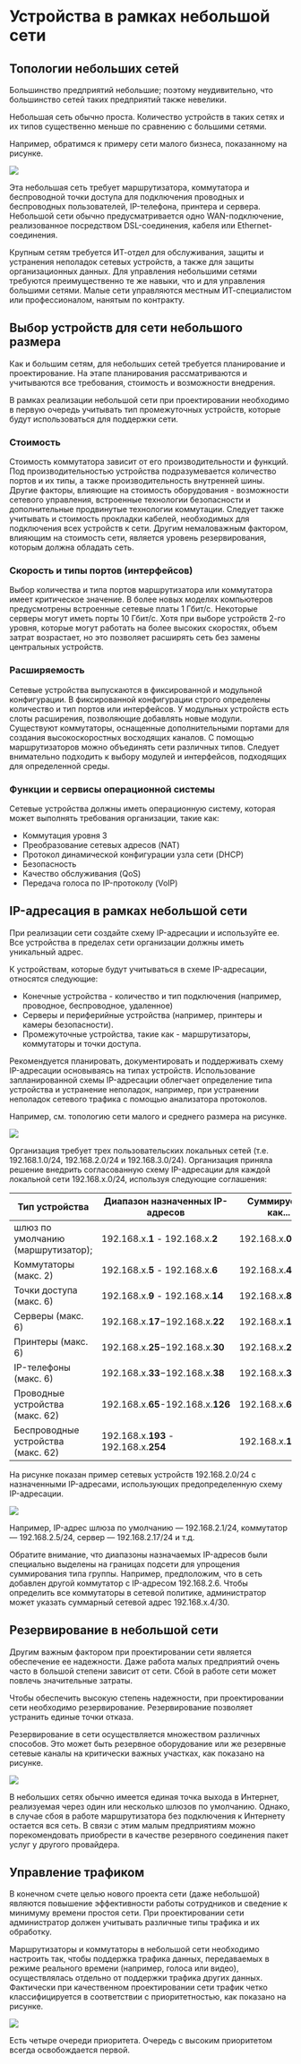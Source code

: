 # Устройства в рамках небольшой сети

<!-- 17.1.1 -->
## Топологии небольших сетей

Большинство предприятий небольшие; поэтому неудивительно, что большинство  сетей таких предприятий также невелики.

Небольшая сеть обычно проста. Количество устройств в таких сетях и их типов существенно меньше по сравнению с большими сетями.

Например, обратимся к примеру сети малого бизнеса, показанному на рисунке.

![](./assets/17.1.1.png)
<!-- /courses/itn-dl/aeeda3d0-34fa-11eb-ad9a-f74babed41a6/af2555a0-34fa-11eb-ad9a-f74babed41a6/assets/2e869103-1c25-11ea-81a0-ffc2c49b96bc.svg -->

Эта небольшая сеть требует маршрутизатора, коммутатора и беспроводной точки доступа для подключения проводных и беспроводных пользователей, IP-телефона, принтера и сервера. Небольшой сети обычно предусматривается одно WAN-подключение, реализованное посредством DSL-соединения, кабеля или Ethernet-соединения.

Крупным сетям требуется ИТ-отдел для обслуживания, защиты и устранения неполадок сетевых устройств, а также для защиты организационных данных. Для управления небольшими сетями требуются преимущественно те же навыки, что и для управления большими сетями. Малые сети управляются местным ИТ-специалистом или профессионалом, нанятым по контракту.

<!-- 17.1.2 -->
## Выбор устройств для сети небольшого размера

Как и большим сетям, для  небольших сетей требуется планирование и проектирование. На этапе планирования рассматриваются и учитываются все требования, стоимость и возможности внедрения.

В рамках реализации небольшой сети при проектировании необходимо в первую очередь учитывать тип промежуточных устройств, которые будут использоваться для поддержки сети.

### Стоимость

Стоимость коммутатора зависит от его производительности и функций. Под производительностью устройства подразумевается количество портов и их типы, а также производительность внутренней шины. Другие факторы, влияющие на стоимость оборудования - возможности сетевого управления, встроенные технологии безопасности и дополнительные продвинутые технологии коммутации. Следует также учитывать и стоимость прокладки кабелей, необходимых для подключения всех устройств к сети. Другим немаловажным фактором, влияющим на стоимость сети, является уровень резервирования, которым должна обладать сеть.

### Скорость и типы портов (интерфейсов)

Выбор количества и типа портов маршрутизатора или коммутатора имеет критическое значение. В более новых моделях компьютеров предусмотрены встроенные сетевые платы 1 Гбит/с. Некоторые серверы могут иметь порты  10 Гбит/с. Хотя при выборе устройств 2-го уровня, которые могут работать на более высоких скоростях, объем затрат возрастает, но это позволяет расширять сеть без замены центральных устройств.

### Расширяемость

Сетевые устройства выпускаются в фиксированной и модульной конфигурации. В фиксированной конфигурации строго определены количество и тип портов или интерфейсов. У модульных устройств есть слоты расширения, позволяющие добавлять новые модули. Существуют коммутаторы, оснащенные дополнительными портами для создания высокоскоростных восходящих каналов. С помощью маршрутизаторов можно объединять сети различных типов. Следует внимательно подходить к выбору модулей и интерфейсов, подходящих для определенной среды.

### Функции и сервисы операционной системы

Сетевые устройства должны иметь операционную систему, которая может выполнять требования организации, такие как:

* Коммутация уровня 3
* Преобразование сетевых адресов (NAT)
* Протокол динамической конфигурации узла сети (DHCP)
* Безопасность
* Качество обслуживания (QoS)
* Передача голоса по IP-протоколу (VoIP)

<!-- 17.1.3 -->
## IP-адресация в рамках небольшой сети

При реализации сети создайте схему IP-адресации и используйте ее. Все устройства в пределах сети организации должны иметь уникальный адрес.

К устройствам, которые будут учитываться в схеме IP-адресации, относятся следующие:

* Конечные устройства - количество и тип подключения (например, проводное, беспроводное, удаленное)
* Серверы и периферийные устройства (например, принтеры и камеры безопасности).
* Промежуточные устройства, такие как  - маршрутизаторы, коммутаторы и точки доступа.

Рекомендуется планировать, документировать и поддерживать схему IP-адресации основываясь на типах устройств. Использование запланированной схемы IP-адресации облегчает определение типа устройства и устранение неполадок, например, при устранении неполадок сетевого трафика с помощью анализатора протоколов.

Например, см. топологию сети малого и среднего размера на рисунке.

![](./assets/17.1.3-1.png)
<!-- /courses/itn-dl/aeeda3d0-34fa-11eb-ad9a-f74babed41a6/af2555a0-34fa-11eb-ad9a-f74babed41a6/assets/2e872d43-1c25-11ea-81a0-ffc2c49b96bc.svg -->

Организация требует трех пользовательских локальных сетей (т.е. 192.168.1.0/24, 192.168.2.0/24 и 192.168.3.0/24). Организация приняла решение внедрить согласованную схему IP-адресации для каждой локальной сети 192.168.x.0/24, используя следующие соглашения:

| **Тип устройства** | **Диапазон назначенных IP-адресов**  | **Суммируется как...** |
| --- | --- | --- |
| шлюз по умолчанию (маршрутизатор); | 192.168.x.**1** - 192.168.х.**2** | 192.168.х.**0/30** |
| Коммутаторы (макс. 2) | 192.168.х.**5** - 192.168.х.**6** | 192.168.х.**4/30** |
| Точки доступа (макс. 6) | 192.168.х.**9** - 192.168.x.**14** | 192.168.х.**8/29**  |
| Серверы (макс. 6) | 192.168.х.**17**−192.168.х.**22** | 192.168.х.**16/29**  |
| Принтеры (макс. 6) | 192.168.х.**25**−192.168.х.**30** | 192.168.х.**24/29**  |
| IP-телефоны (макс. 6) | 192.168.х.**33**−192.168.х.**38** | 192.168.х.**32/29**  |
| Проводные устройства (макс. 62) | 192.168.х.**65**-192.168.х.**126** | 192.168.х.**64/26**  |
| Беспроводные устройства (макс. 62) | 192.168.х.**193** - 192.168.х.**254** | 192.168.х.**192/26** |

На рисунке показан пример сетевых устройств 192.168.2.0/24 с назначенными IP-адресами, использующих предопределенную схему IP-адресации.

![](./assets/17.1.3-2.png)
<!-- /courses/itn-dl/aeeda3d0-34fa-11eb-ad9a-f74babed41a6/af2555a0-34fa-11eb-ad9a-f74babed41a6/assets/2e87c982-1c25-11ea-81a0-ffc2c49b96bc.svg -->

Например, IP-адрес шлюза по умолчанию — 192.168.2.1/24, коммутатор — 192.168.2.5/24, сервер — 192.168.2.17/24 и т.д.

Обратите внимание, что диапазоны назначаемых IP-адресов были специально выделены на границах подсети для упрощения суммирования типа группы. Например, предположим, что в сеть добавлен другой коммутатор с IP-адресом 192.168.2.6. Чтобы определить все коммутаторы в сетевой политике, администратор может указать суммарный сетевой адрес 192.168.x.4/30.

<!-- 17.1.4 -->
## Резервирование в небольшой сети

Другим важным фактором при проектировании сети является обеспечение ее надежности. Даже работа малых предприятий очень часто в большой степени зависит от сети. Сбой в работе сети может повлечь значительные затраты.

Чтобы обеспечить высокую степень надежности, при проектировании сети необходимо резервирование. Резервирование позволяет устранить единые точки отказа.

Резервирование в сети осуществляется множеством различных способов. Это может быть резервное оборудование или же резервные сетевые каналы на критически важных участках, как показано на рисунке.

![](./assets/17.1.4.png)
<!-- /courses/itn-dl/aeeda3d0-34fa-11eb-ad9a-f74babed41a6/af2555a0-34fa-11eb-ad9a-f74babed41a6/assets/2e87f093-1c25-11ea-81a0-ffc2c49b96bc.svg -->

В небольших сетях обычно имеется единая точка выхода в Интернет, реализуемая через один или несколько шлюзов по умолчанию. Однако, в случае сбоя в работе маршрутизатора без подключения к Интернету остается вся сеть. В связи с этим малым предприятиям можно порекомендовать приобрести в качестве резервного соединения пакет услуг у другого провайдера.

<!-- 17.1.5 -->
## Управление трафиком

В конечном счете целью нового проекта сети (даже небольшой) являются повышение эффективности работы сотрудников и сведение к минимуму времени простоя сети. При проектировании сети администратор должен учитывать различные типы трафика и их обработку.

Маршрутизаторы и коммутаторы в небольшой сети необходимо настроить так, чтобы поддержка трафика данных, передаваемых в режиме реального времени (например, голоса или видео), осуществлялась отдельно от поддержки трафика других данных. Фактически при качественном проектировании сети трафик четко классифицируется в соответствии с приоритетностью, как показано на рисунке.

![](./assets/17.1.5.png)
<!-- /courses/itn-dl/aeeda3d0-34fa-11eb-ad9a-f74babed41a6/af2555a0-34fa-11eb-ad9a-f74babed41a6/assets/2e8817a5-1c25-11ea-81a0-ffc2c49b96bc.svg -->

Есть четыре очереди приоритета. Очередь с высоким приоритетом всегда освобождается первой.

<!-- 17.1.6 -->
<!-- quiz -->


